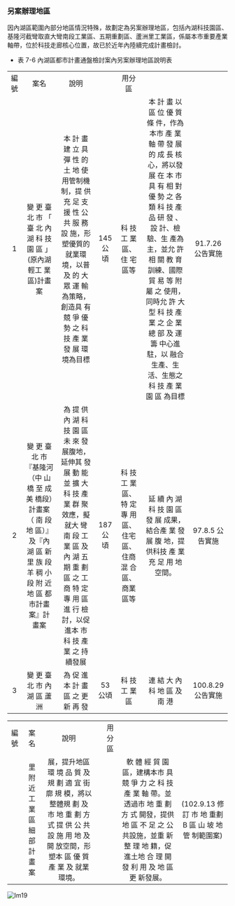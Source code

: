 ### 另案辦理地區

因內湖區範圍內部分地區情況特殊，故劃定為另案辦理地區，包括內湖科技園區、基隆河截彎取直大彎南段工業區、五期重劃區、蘆洲里工業區，係屬本市重要產業軸帶，位於科技走廊核心位置，故已於近年內陸續完成計畫檢討。


- 表 7-6 內湖區都市計畫通盤檢討案內另案辦理地區說明表


<table align="center">
	<tr align="center">
		<td>編 號</td>
		<td>案名</td>
		<td>說明</td>
		<td></td>
		<td>用分區</td>
		<td></td>
		<td></td>
	</tr>
	<tr align="center">
		<td>1</td>
		<td>變 更 臺 北 市 「 臺 北 內 湖 科 技 園 區 」 (原內湖輕工 業區)計畫案</td>
		<td>本 計 畫 建 立 具 彈 性 的 土 地 使 用管制機制，提 供 充 足 支 援 性 公 共 服 務 設 施，形塑優質的 就業環境，以普 及 的 大 眾 運 輸 為策略，創造具 有 競 爭 優 勢 之 科 技 產 業 發 展 環境為目標</td>
		<td>145 公 頃</td>
		<td>科 技 工 業區、住 宅區等 </td>
		<td>本 計 畫 以 區 位 優 質 條 件，作為本市 產 業 軸 帶 發 展 的 成 長 核 心，將以發展 在 本 市 具 有 相 對 優 勢 之 各 類 科 技 產 品 研 發 、 設 計、檢驗、生 產為主，並允 許 相 關 教 育 訓練、國際貿 易 等 附 屬 之 使用，同時允 許 大 型 科 技 產 業 之 企 業 總 部 及 運 籌 中心進駐，以 融合生產、生 活、生態之科 技 產 業 園 區 為目標</td>
		<td>91.7.26 公告實施</td>
	</tr>
	<tr align="center">
		<td>2</td>
		<td>變 更 臺 北 市 『基隆河（中 山 橋 至 成 美 橋段）計畫案 （ 南 段 地 區）』及『內 湖 區 新 里 族 段 羊 稠 小 段 附 近 地 區 都 市計畫案』計 畫案</td>
		<td>為 提 供 內 湖 科 技 園 區 未 來 發 展腹地，延伸其 發 展 動 能 並 擴 大 科 技 產 業 群 聚效應，擬就大 彎 南 段 工 業 區 及 內 湖 五 期 重 劃 區 之 工 商 特 定 專 用 區 進 行 檢討，以促進本 市 科 技 產 業 之 持續發展</td>
		<td>187 公 頃</td>
		<td>科 技 工 業區、特 定 專 用 區、住宅 區、住商 混 合 區、商業 區等</td>
		<td>延 續 內 湖 科 技 園 區 發 展 成果，結合產 業 發 展 腹 地，提供科技 產 業 充 足 用 地空間。</td>
		<td>97.8.5 公 告實施</td>
	</tr>
	<tr align="center">
		<td>3</td>
		<td>變 更 臺 北 市 內 湖 區 蘆 洲</td>
		<td>為 促 進 本 計 畫 區 之 更 新 再 發</td>
		<td>53 公頃</td>
		<td>科 技 工 業區</td>
		<td>連 結 大 內 科 地 區 及 南 港</td>
		<td>100.8.29 公告實施</td>
	</tr>
</table>




<table align="center">
	<tr align="center">
		<td>編 號</td>
		<td>案名</td>
		<td>說明</td>
		<td></td>
		<td>用分區</td>
		<td></td>
		<td></td>
	</tr>
	<tr align="center">
		<td></td>
		<td>里 附 近 工 業 區 細 部 計 畫 案</td>
		<td>展，提升地區環 境 品 質 及 規 劃 適 宜 街 廓 規 模，將以整體規 劃 及 市 地 重 劃 方 式 提 供 公 共 設 施 用 地 及 開 放空間，形塑本 區 優 質 產 業 及 就業環境。</td>
		<td></td>
		<td></td>
		<td>軟 體 經 貿 園 區，建構本市 具 競 爭 力 之 科 技 產 業 軸 帶。並透過市 地 重 劃 方 式 開發，提供地 區 不 足 之 公 共設施，並重 新 整 理 地 籍，促進土地 合 理 開 發 利 用 及 地 區 更 新發展。</td>
		<td>(102.9.13 修 訂 市 地 重劃 B 區 山 坡 地 管 制範圍案)</td>
	</tr>
</table>




![Im19](images/Im19)

